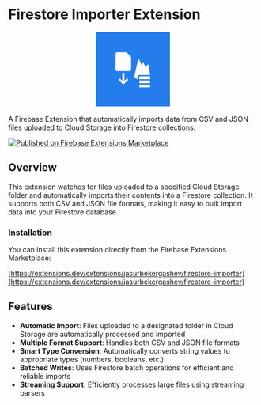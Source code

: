 # Firestore Importer Extension

<p align="center">
  <img src="icon.png" alt="Firestore Importer Extension Icon" width="150">
</p>

A Firebase Extension that automatically imports data from CSV and JSON files uploaded to Cloud Storage into Firestore collections.

[![Published on Firebase Extensions Marketplace](https://img.shields.io/badge/Published-Firebase%20Extensions%20Marketplace-blue)](https://extensions.dev/extensions/jasurbekergashev/firestore-importer)

## Overview

This extension watches for files uploaded to a specified Cloud Storage folder and automatically imports their contents into a Firestore collection. It supports both CSV and JSON file formats, making it easy to bulk import data into your Firestore database.

### Installation

You can install this extension directly from the Firebase Extensions Marketplace:

[https://extensions.dev/extensions/jasurbekergashev/firestore-importer](https://extensions.dev/extensions/jasurbekergashev/firestore-importer)

## Features

- **Automatic Import**: Files uploaded to a designated folder in Cloud Storage are automatically processed and imported
- **Multiple Format Support**: Handles both CSV and JSON file formats
- **Smart Type Conversion**: Automatically converts string values to appropriate types (numbers, booleans, etc.)
- **Batched Writes**: Uses Firestore batch operations for efficient and reliable imports
- **Streaming Support**: Efficiently processes large files using streaming parsers
